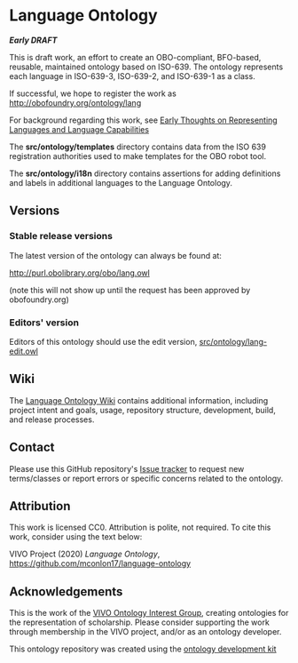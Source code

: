 # Language Ontology

***Early DRAFT***

This is draft work, an effort to create an OBO-compliant, BFO-based, reusable,
maintained ontology based on ISO-639.  The ontology represents each language in
ISO-639-3, ISO-639-2, and ISO-639-1 as a class.

If successful, we hope to register the work as
http://obofoundry.org/ontology/lang

For background regarding this work, see [Early Thoughts on Representing
Languages and Language Capabilities](http://bit.ly/2RPYrY4)

The **src/ontology/templates** directory contains data from the ISO 639 registration authorities used to make templates for the OBO robot tool.

The **src/ontology/i18n** directory contains assertions for adding definitions and labels in additional languages to the Language Ontology.

## Versions
### Stable release versions
The latest version of the ontology can always be found at:

http://purl.obolibrary.org/obo/lang.owl

(note this will not show up until the request has been approved by
obofoundry.org)

### Editors' version
Editors of this ontology should use the edit version,
[src/ontology/lang-edit.owl](src/ontology/lang-edit.owl)

## Wiki

The [Language Ontology Wiki](https://github.com/mconlon17/language-ontology/wiki) contains additional information, including project intent and goals, usage, repository structure, development, build, and release processes.

## Contact
Please use this GitHub repository's [Issue
tracker](https://github.com/mconlon17/language-ontology/issues) to request new
terms/classes or report errors or specific concerns related to the ontology.

## Attribution
This work is licensed CC0.  Attribution is polite, not required.  To cite this
work, consider using the text below:

VIVO Project (2020) *Language Ontology*,
https://github.com/mconlon17/language-ontology

## Acknowledgements
This is the work of the [VIVO Ontology Interest
Group](https://wiki.lyrasis.org/display/VIVO/Ontology+Interest+Group), creating
ontologies for the representation of scholarship. Please consider supporting the
work through membership in the VIVO project, and/or as an ontology developer.

This ontology repository was created using the [ontology development kit](https://github.com/INCATools/ontology-starter-kit)
